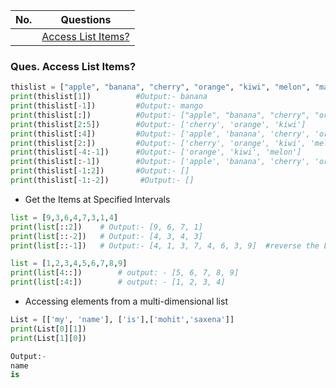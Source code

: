 |  No.  | Questions                                     |
| :---: | --------------------------------------------- |
|       | [Access List Items?](#ques-access-list-items) |

### **Ques. Access List Items?**
```python
thislist = ["apple", "banana", "cherry", "orange", "kiwi", "melon", "mango"]
print(thislist[1])          #Output:- banana
print(thislist[-1])         #Output:- mango
print(thislist[:])          #Output:- ["apple", "banana", "cherry", "orange", "kiwi", "melon", "mango"]
print(thislist[2:5])        #Output:- ['cherry', 'orange', 'kiwi']
print(thislist[:4])         #Output:- ['apple', 'banana', 'cherry', 'orange']
print(thislist[2:])         #Output:- ['cherry', 'orange', 'kiwi', 'melon', 'mango']
print(thislist[-4:-1])      #Output:- ['orange', 'kiwi', 'melon']
print(thislist[:-1])        #Output:- ['apple', 'banana', 'cherry', 'orange', 'kiwi', 'melon']
print(thislist[-1:2])       #Output:- []
print(thislist[-1:-2])       #Output:- []
```

* Get the Items at Specified Intervals

```python
list = [9,3,6,4,7,3,1,4]
print(list[::2])    # Output:- [9, 6, 7, 1]
print(list[::-2])   # Output:- [4, 3, 4, 3]
print(list[::-1])   # Output:- [4, 1, 3, 7, 4, 6, 3, 9]  #reverse the List using slice
```
```python
list = [1,2,3,4,5,6,7,8,9]
print(list[4::])        # output: - [5, 6, 7, 8, 9]
print(list[:4:])        # output: - [1, 2, 3, 4]
```

* Accessing elements from a multi-dimensional list
```python
List = [['my', 'name'], ['is'],['mohit','saxena']]
print(List[0][1])
print(List[1][0])

Output:-
name
is
```